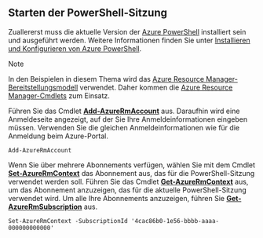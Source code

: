 
## <a name="start-your-powershell-session"></a>Starten der PowerShell-Sitzung
Zuallererst muss die aktuelle Version der [Azure PowerShell](http://msdn.microsoft.com/library/mt619274.aspx) installiert sein und ausgeführt werden. Weitere Informationen finden Sie unter [Installieren und Konfigurieren von Azure PowerShell](/powershell/azureps-cmdlets-docs).

> [!NOTE]
> In den Beispielen in diesem Thema wird das [Azure Resource Manager-Bereitstellungsmodell](../articles/azure-resource-manager/resource-group-overview.md) verwendet. Daher kommen die [Azure Resource Manager-Cmdlets](http://msdn.microsoft.com/library/azure/mt125356.aspx) zum Einsatz. 
> 
> 

Führen Sie das Cmdlet [**Add-AzureRmAccount**](http://msdn.microsoft.com/library/mt619267.aspx) aus. Daraufhin wird eine Anmeldeseite angezeigt, auf der Sie Ihre Anmeldeinformationen eingeben müssen. Verwenden Sie die gleichen Anmeldeinformationen wie für die Anmeldung beim Azure-Portal.

    Add-AzureRmAccount

Wenn Sie über mehrere Abonnements verfügen, wählen Sie mit dem Cmdlet [**Set-AzureRmContext**](http://msdn.microsoft.com/library/mt619263.aspx) das Abonnement aus, das für die PowerShell-Sitzung verwendet werden soll. Führen Sie das Cmdlet [**Get-AzureRmContext**](http://msdn.microsoft.com/library/mt619265.aspx) aus, um das Abonnement anzuzeigen, das für die aktuelle PowerShell-Sitzung verwendet wird. Um alle Ihre Abonnements anzuzeigen, führen Sie [**Get-AzureRmSubscription**](http://msdn.microsoft.com/library/mt619284.aspx) aus.

    Set-AzureRmContext -SubscriptionId '4cac86b0-1e56-bbbb-aaaa-000000000000'



<!--HONumber=Feb17_HO2-->


